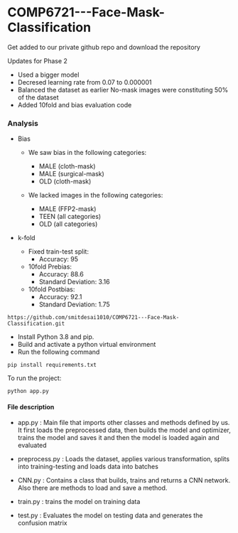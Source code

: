 # COMP6721---Face-Mask-Classification

Get added to our private github repo and download the repository

Updates for Phase 2

- Used a bigger model
- Decresed learning rate from 0.07 to 0.000001
- Balanced the dataset as earlier No-mask images were constituting 50% of the dataset
- Added 10fold and bias evaluation code 


### Analysis 

- Bias
    - We saw bias in the following categories: 
        - MALE (cloth-mask)
        - MALE (surgical-mask)
        - OLD  (cloth-mask)

    - We lacked images in the following categories:
        - MALE (FFP2-mask)
        - TEEN (all categories)
        - OLD  (all categories)

- k-fold
    - Fixed train-test split: 
        - Accuracy: 95
    - 10fold Prebias:
        - Accuracy: 88.6 
        - Standard Deviation: 3.16
    - 10fold Postbias:
        - Accuracy: 92.1 
        - Standard Deviation: 1.75


```
https://github.com/smitdesai1010/COMP6721---Face-Mask-Classification.git
```

- Install Python 3.8 and pip. 
- Build and activate a python virtual environment
- Run the following command

```
pip install requirements.txt
```

To run the project: 
```
python app.py
```


#### File description

- app.py : Main file that imports other classes and methods defined by us. It first loads the preprocessed data, then builds the model and optimizer, trains the model and saves it and then the model is loaded again and evaluated

- preprocess.py : Loads the dataset, applies various transformation, splits into training-testing and loads data into batches

- CNN.py : Contains a class that builds, trains and returns a CNN network. Also there are methods to load and save a method.

- train.py : trains the model on training data

- test.py : Evaluates the model on testing data and generates the confusion matrix